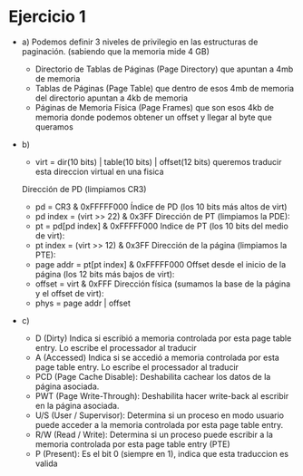 # Ejercicio 1
- a) Podemos definir 3 niveles de privilegio en las estructuras de paginación. (sabiendo que la memoria mide 4 GB)
    - Directorio de Tablas de Páginas (Page Directory) que apuntan a 4mb de memoria
    - Tablas de Páginas (Page Table) que dentro de esos 4mb de memoria del directorio apuntan a 4kb de memoria
    - Páginas de Memoria Física (Page Frames) que son esos 4kb de memoria donde podemos obtener un offset y llegar al byte que queramos

- b)
    - virt = dir(10 bits) | table(10 bits) | offset(12 bits)  queremos traducir esta direccion virtual en una fisica

    Dirección de PD (limpiamos CR3) 
    - pd = CR3 & 0xFFFFF000
    Índice de PD (los 10 bits más altos de virt)
    - pd index = (virt >> 22) & 0x3FF
    Dirección de PT (limpiamos la PDE):
    - pt = pd[pd index] & 0xFFFFF000
    Indice de PT (los 10 bits del medio de virt):
    - pt index = (virt >> 12) & 0x3FF
    Dirección de la página (limpiamos la PTE):
    - page addr = pt[pt index] & 0xFFFFF000
    Offset desde el inicio de la página (los 12 bits más bajos de virt):
    - offset = virt & 0xFFF
    Dirección física (sumamos la base de la página y el offset de virt):
    - phys = page addr | offset

- c)
    - D (Dirty) Indica si escribió a memoria controlada por esta page table entry. Lo escribe el processador al traducir
    - A (Accessed) Indica si se accedió a memoria controlada por esta page table entry. Lo escribe el processador al traducir
    - PCD (Page Cache Disable): Deshabilita cachear los datos de la página asociada.
    - PWT (Page Write-Through): Deshabilita hacer write-back al escribir en la página asociada.
    - U/S (User / Supervisor): Determina si un proceso en modo usuario puede acceder a la memoria controlada por esta page table entry.
    - R/W (Read / Write): Determina si un proceso puede escribir a la memoria controlada por esta page table entry (PTE)
    - P (Present): Es el bit 0 (siempre en 1), indica que esta traduccion es valida
